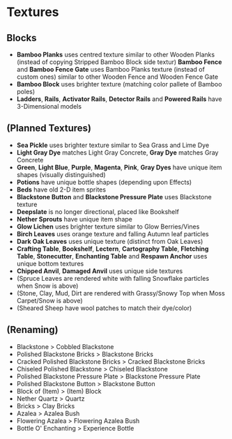 # Textures
## Blocks

- **Bamboo Planks** uses centred texture similar to other Wooden Planks (instead of copying Stripped Bamboo Block side textur)
 **Bamboo Fence** and **Bamboo Fence Gate** uses Bamboo Planks texture (instead of custom ones) similar to other Wooden Fence and Wooden Fence Gate
- **Bamboo Block** uses brighter texture (matching color pallete of Bamboo poles)
- **Ladders**, **Rails**, **Activator Rails**, **Detector Rails** and **Powered Rails** have 3-Dimensional models

## (Planned Textures)

- **Sea Pickle** uses brighter texture similar to Sea Grass and Lime Dye
- **Light Gray Dye** matches Light Gray Concrete, **Gray Dye** matches Gray Concrete
- **Green**, **Light Blue**, **Purple**, **Magenta**, **Pink**, **Gray Dyes** have unique item shapes (visually distinguished)
- **Potions** have unique bottle shapes (depending upon Effects)
- **Beds** have old 2-D item sprites
- **Blackstone Button** and **Blackstone Pressure Plate** uses Blackstone texture
- **Deepslate** is no longer directional, placed like Bookshelf
- **Nether Sprouts** have unique item shape
- **Glow Lichen** uses brighter texture similar to Glow Berries/Vines
- **Birch Leaves** uses orange texture and falling Autumn leaf particles
- **Dark Oak Leaves** uses unique texture (distinct from Oak Leaves)
- **Crafting Table**, **Bookshelf**, **Lectern**, **Cartography Table**, **Fletching Table**, **Stonecutter**, **Enchanting Table** and **Respawn Anchor** uses unique bottom textures
- **Chipped Anvil**, **Damaged Anvil** uses unique side textures
- (Spruce Leaves are rendered white with falling Snowflake particles when Snow is above)
- (Stone, Clay, Mud, Dirt are rendered with Grassy/Snowy Top when Moss Carpet/Snow is above)
- (Sheared Sheep have wool patches to match their dye/color)

## (Renaming)
- Blackstone > Cobbled Blackstone
- Polished Blackstone Bricks > Blackstone Bricks
- Cracked Polished Blackstone Bricks > Cracked Blackstone Bricks
- Chiseled Polished Blackstone > Chiseled Blackstone
- Polished Blackstone Pressure Plate > Blackstone Pressure Plate 
- Polished Blackstone Button > Blackstone Button
- Block of (Item) > (Item) Block
- Nether Quartz > Quartz
- Bricks > Clay Bricks
- Azalea > Azalea Bush
- Flowering Azalea > Flowering Azalea Bush
- Bottle O' Enchanting > Experience Bottle